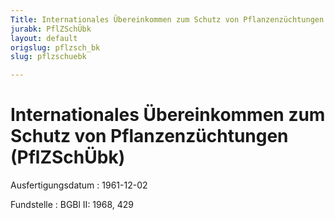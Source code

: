 ```yaml
---
Title: Internationales Übereinkommen zum Schutz von Pflanzenzüchtungen
jurabk: PflZSchÜbk
layout: default
origslug: pflzsch_bk
slug: pflzschuebk

---
```


# Internationales Übereinkommen zum Schutz von Pflanzenzüchtungen (PflZSchÜbk)

Ausfertigungsdatum
:   1961-12-02

Fundstelle
:   BGBl II: 1968, 429

